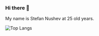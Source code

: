 ### Hi there 👋
My name is Stefan Nushev at 25 old years.

![Top Langs](https://github-readme-stats.vercel.app/api/top-langs/?username=batstefchi)

